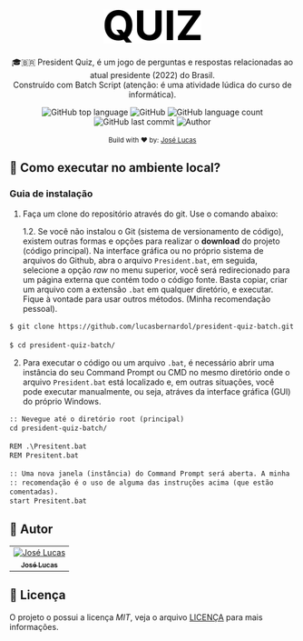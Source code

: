 <div align="center">
  <h2 align="center">
    <img src="./assets/logo.svg" alt="President Quiz" />
  </h2>

  <p align="center">
    🎓🇧🇷 President Quiz, é um jogo de perguntas e respostas relacionadas ao atual presidente (2022) do Brasil.<br/> Construído com Batch Script (atenção: é uma atividade lúdica do curso de informática).
  </p>
</div>

<div align="center">
  <img alt="GitHub top language" src="https://img.shields.io/github/languages/top/lucasbernardol/president-quiz-batch">

  <img alt="GitHub" src="https://img.shields.io/github/license/lucasbernardol/president-quiz-batch">

  <img alt="GitHub language count" src="https://img.shields.io/github/languages/count/lucasbernardol/president-quiz-batch">

  <img alt="GitHub last commit" src="https://img.shields.io/github/last-commit/lucasbernardol/president-quiz-batch">

  <img src="https://img.shields.io/badge/author-Jos%C3%A9%20Lucas-brightgreen" alt="Author" />
</div>

<p align="center">
  <small>
    Build with ❤️ by: <a href="https://github.com/lucasbernardol">José Lucas</a>
  </small>
</p>

## :wrench: Como executar no ambiente local?

### Guia de instalação

1. Faça um clone do repositório através do git. Use o comando abaixo:

   1.2. Se você não instalou o Git (sistema de versionamento de código), existem
   outras formas e opções para realizar o **download** do projeto (código principal).
   Na interface gráfica ou no próprio sistema de arquivos do Github, abra o arquivo
   `President.bat`, em seguida, selecione a opção _raw_ no menu superior, você
   será redirecionado para um página externa que contém todo o código fonte. Basta
   copiar, criar um arquivo com a extensão `.bat` em qualquer diretório, e executar.
   Fique à vontade para usar outros métodos. (Minha recomendação pessoal).

```bash
$ git clone https://github.com/lucasbernardol/president-quiz-batch.git

$ cd president-quiz-batch/
```

2. Para executar o código ou um arquivo `.bat`, é necessário abrir uma instância
   do seu Command Prompt ou CMD no mesmo diretório onde o arquivo `President.bat`
   está localizado e, em outras situações, você pode executar manualmente, ou seja,
   atráves da interface gráfica (GUI) do próprio Windows.

```batch
:: Nevegue até o diretório root (principal)
cd president-quiz-batch/

REM .\Presitent.bat
REM Presitent.bat

:: Uma nova janela (instância) do Command Prompt será aberta. A minha
:: recomendação é o uso de alguma das instruções acima (que estão comentadas).
start Presitent.bat
```

## :boy: Autor

<table class="author">
  <tr>
    <td align="center">
      <a href="https://github.com/lucasbernardol">
        <img src="https://avatars.githubusercontent.com/u/82418341?v=4" 
        width="100px;" alt="José Lucas"/>
        <br/>
        <sub>
          <b>José Lucas</b>
        </sub>
      </a>
    </td>
  </tr>
</table>

## 📝 Licença

O projeto o possui a licença _MIT_, veja o arquivo [LICENÇA](LICENSE) para mais informações.
